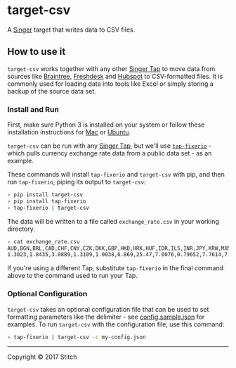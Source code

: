 # target-csv

A [Singer](https://singer.io) target that writes data to CSV files.

## How to use it

`target-csv` works together with any other [Singer Tap] to move data
from sources like [Braintree], [Freshdesk] and [Hubspot] to
CSV-formatted files. It is commonly used for loading data into tools
like Excel or simply storing a backup of the source data set.

### Install and Run

First, make sure Python 3 is installed on your system or follow these
installation instructions for [Mac](python-mac) or
[Ubuntu](python-ubuntu).

`target-csv` can be run with any [Singer Tap], but we'll use
[`tap-fixerio`][Fixerio] - which pulls currency exchange rate data
from a public data set - as an example.

These commands will install `tap-fixerio` and `target-csv` with pip,
and then run `tap-fixerio`, piping its output to `target-csv`:

```bash
› pip install target-csv
› pip install tap-fixerio
› tap-fixerio | target-csv
```

The data will be written to a file called `exchange_rate.csv` in your
working directory.

```bash
› cat exchange_rate.csv
AUD,BGN,BRL,CAD,CHF,CNY,CZK,DKK,GBP,HKD,HRK,HUF,IDR,ILS,INR,JPY,KRW,MXN,MYR,NOK,NZD,PHP,PLN,RON,RUB,SEK,SGD,THB,TRY,ZAR,EUR,USD,date
1.3023,1.8435,3.0889,1.3109,1.0038,6.869,25.47,7.0076,0.79652,7.7614,7.0011,290.88,13317.0,3.6988,66.608,112.21,1129.4,19.694,4.4405,8.3292,1.3867,50.198,4.0632,4.2577,58.105,8.9724,1.4037,34.882,3.581,12.915,0.9426,1.0,2017-02-24T00:00:00Z
```

If you're using a different Tap, substitute `tap-fixerio` in the final
command above to the command used to run your Tap.

### Optional Configuration

`target-csv` takes an optional configuration file that can be used to
set formatting parameters like the delimiter - see
[config.sample.json](config.sample.json) for examples. To run
`target-csv` with the configuration file, use this command:

```bash
› tap-fixerio | target-csv -c my-config.json
```

---

Copyright &copy; 2017 Stitch

[Singer Tap]: https://singer.io
[Braintree]: https://github.com/singer-io/tap-braintree
[Freshdesk]: https://github.com/singer-io/tap-freshdesk
[Hubspot]: https://github.com/singer-io/tap-hubspot
[Fixerio]: https://github.com/singer-io/tap-fixerio
[python-mac]: http://docs.python-guide.org/en/latest/starting/install3/osx/
[python-ubuntu]: https://www.digitalocean.com/community/tutorials/how-to-install-python-3-and-set-up-a-local-programming-environment-on-ubuntu-16-04